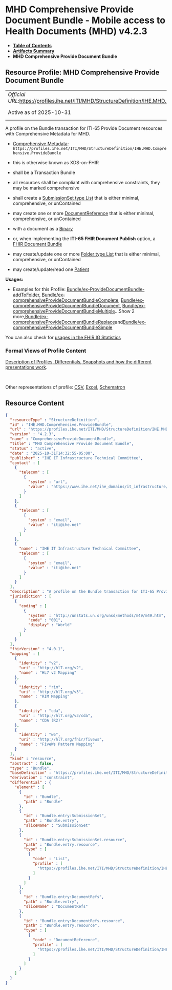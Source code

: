 # MHD Comprehensive Provide Document Bundle - Mobile access to Health Documents (MHD) v4.2.3

* [**Table of Contents**](toc.md)
* [**Artifacts Summary**](artifacts.md)
* **MHD Comprehensive Provide Document Bundle**

## Resource Profile: MHD Comprehensive Provide Document Bundle 

| | |
| :--- | :--- |
| *Official URL*:https://profiles.ihe.net/ITI/MHD/StructureDefinition/IHE.MHD.Comprehensive.ProvideBundle | *Version*:4.2.3 |
| Active as of 2025-10-31 | *Computable Name*:ComprehensiveProvideDocumentBundle |

 
A profile on the Bundle transaction for ITI-65 Provide Document resources with Comprehensive Metadata for MHD. 
* [Comprehensive Metadata](StructureDefinition-IHE.MHD.Comprehensive.ProvideBundle.md): `https://profiles.ihe.net/ITI/MHD/StructureDefinition/IHE.MHD.Comprehensive.ProvideBundle` 
* this is otherwise known as XDS-on-FHIR
* shall be a Transaction Bundle
* all resources shall be compliant with comprehensive constraints, they may be marked comprehensive
* shall create a [SubmissionSet type List](StructureDefinition-IHE.MHD.Minimal.SubmissionSet.md) that is either minimal, comprehensive, or unContained
* may create one or more [DocumentReference](StructureDefinition-IHE.MHD.Minimal.DocumentReference.md) that is either minimal, comprehensive, or unContained 
* with a document as a [Binary](http://hl7.org/fhir/R4/binary.html)
* or, when implementing the **ITI-65 FHIR Document Publish** option, a [FHIR Document Bundle](http://hl7.org/fhir/R4/bundle.html)
 
* may create/update one or more [Folder type List](StructureDefinition-IHE.MHD.Minimal.Folder.md) that is either minimal, comprehensive, or unContained
* may create/update/read one [Patient](http://hl7.org/fhir/R4/patient.html)
 
 

**Usages:**

* Examples for this Profile: [Bundle/ex-ProvideDocumentBundle-addToFolder](Bundle-ex-ProvideDocumentBundle-addToFolder.md), [Bundle/ex-comprehensiveProvideDocumentBundleComplete](Bundle-ex-comprehensiveProvideDocumentBundleComplete.md), [Bundle/ex-comprehensiveProvideDocumentBundleDocument](Bundle-ex-comprehensiveProvideDocumentBundleDocument.md), [Bundle/ex-comprehensiveProvideDocumentBundleMultiple](Bundle-ex-comprehensiveProvideDocumentBundleMultiple.md)...Show 2 more,[Bundle/ex-comprehensiveProvideDocumentBundleReplace](Bundle-ex-comprehensiveProvideDocumentBundleReplace.md)and[Bundle/ex-comprehensiveProvideDocumentBundleSimple](Bundle-ex-comprehensiveProvideDocumentBundleSimple.md)

You can also check for [usages in the FHIR IG Statistics](https://packages2.fhir.org/xig/ihe.iti.mhd|current/StructureDefinition/IHE.MHD.Comprehensive.ProvideBundle)

### Formal Views of Profile Content

 [Description of Profiles, Differentials, Snapshots and how the different presentations work](http://build.fhir.org/ig/FHIR/ig-guidance/readingIgs.html#structure-definitions). 

 

Other representations of profile: [CSV](StructureDefinition-IHE.MHD.Comprehensive.ProvideBundle.csv), [Excel](StructureDefinition-IHE.MHD.Comprehensive.ProvideBundle.xlsx), [Schematron](StructureDefinition-IHE.MHD.Comprehensive.ProvideBundle.sch) 



## Resource Content

```json
{
  "resourceType" : "StructureDefinition",
  "id" : "IHE.MHD.Comprehensive.ProvideBundle",
  "url" : "https://profiles.ihe.net/ITI/MHD/StructureDefinition/IHE.MHD.Comprehensive.ProvideBundle",
  "version" : "4.2.3",
  "name" : "ComprehensiveProvideDocumentBundle",
  "title" : "MHD Comprehensive Provide Document Bundle",
  "status" : "active",
  "date" : "2025-10-31T14:32:55-05:00",
  "publisher" : "IHE IT Infrastructure Technical Committee",
  "contact" : [
    {
      "telecom" : [
        {
          "system" : "url",
          "value" : "https://www.ihe.net/ihe_domains/it_infrastructure/"
        }
      ]
    },
    {
      "telecom" : [
        {
          "system" : "email",
          "value" : "iti@ihe.net"
        }
      ]
    },
    {
      "name" : "IHE IT Infrastructure Technical Committee",
      "telecom" : [
        {
          "system" : "email",
          "value" : "iti@ihe.net"
        }
      ]
    }
  ],
  "description" : "A profile on the Bundle transaction for ITI-65 Provide Document resources with Comprehensive Metadata for MHD.\r\n\r\n- [Comprehensive Metadata](StructureDefinition-IHE.MHD.Comprehensive.ProvideBundle.html): `https://profiles.ihe.net/ITI/MHD/StructureDefinition/IHE.MHD.Comprehensive.ProvideBundle`\r\n  - this is otherwise known as XDS-on-FHIR\r\n  - shall be a Transaction Bundle\r\n  - all resources shall be compliant with comprehensive constraints, they may be marked comprehensive\r\n  - shall create a [SubmissionSet type List](StructureDefinition-IHE.MHD.Minimal.SubmissionSet.html) that is either minimal, comprehensive, or unContained\r\n  - may create one or more [DocumentReference](StructureDefinition-IHE.MHD.Minimal.DocumentReference.html) that is either minimal, comprehensive, or unContained\r\n    - with a document as a [Binary](http://hl7.org/fhir/R4/binary.html)\r\n    - or, when implementing the **ITI-65 FHIR Document Publish** option, a [FHIR Document Bundle](http://hl7.org/fhir/R4/bundle.html)\r\n  - may create/update one or more [Folder type List](StructureDefinition-IHE.MHD.Minimal.Folder.html) that is either minimal, comprehensive, or unContained\r\n  - may create/update/read one [Patient](http://hl7.org/fhir/R4/patient.html)",
  "jurisdiction" : [
    {
      "coding" : [
        {
          "system" : "http://unstats.un.org/unsd/methods/m49/m49.htm",
          "code" : "001",
          "display" : "World"
        }
      ]
    }
  ],
  "fhirVersion" : "4.0.1",
  "mapping" : [
    {
      "identity" : "v2",
      "uri" : "http://hl7.org/v2",
      "name" : "HL7 v2 Mapping"
    },
    {
      "identity" : "rim",
      "uri" : "http://hl7.org/v3",
      "name" : "RIM Mapping"
    },
    {
      "identity" : "cda",
      "uri" : "http://hl7.org/v3/cda",
      "name" : "CDA (R2)"
    },
    {
      "identity" : "w5",
      "uri" : "http://hl7.org/fhir/fivews",
      "name" : "FiveWs Pattern Mapping"
    }
  ],
  "kind" : "resource",
  "abstract" : false,
  "type" : "Bundle",
  "baseDefinition" : "https://profiles.ihe.net/ITI/MHD/StructureDefinition/IHE.MHD.UnContained.Comprehensive.ProvideBundle",
  "derivation" : "constraint",
  "differential" : {
    "element" : [
      {
        "id" : "Bundle",
        "path" : "Bundle"
      },
      {
        "id" : "Bundle.entry:SubmissionSet",
        "path" : "Bundle.entry",
        "sliceName" : "SubmissionSet"
      },
      {
        "id" : "Bundle.entry:SubmissionSet.resource",
        "path" : "Bundle.entry.resource",
        "type" : [
          {
            "code" : "List",
            "profile" : [
              "https://profiles.ihe.net/ITI/MHD/StructureDefinition/IHE.MHD.Comprehensive.SubmissionSet"
            ]
          }
        ]
      },
      {
        "id" : "Bundle.entry:DocumentRefs",
        "path" : "Bundle.entry",
        "sliceName" : "DocumentRefs"
      },
      {
        "id" : "Bundle.entry:DocumentRefs.resource",
        "path" : "Bundle.entry.resource",
        "type" : [
          {
            "code" : "DocumentReference",
            "profile" : [
              "https://profiles.ihe.net/ITI/MHD/StructureDefinition/IHE.MHD.Comprehensive.DocumentReference"
            ]
          }
        ]
      }
    ]
  }
}

```

